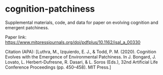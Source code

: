 # cognition-patchiness
Supplemental materials, code, and data for paper on evolving cognition and emergent patchiness.

Paper link: 
https://www.mitpressjournals.org/doi/pdfplus/10.1162/isal_a_00330

Citation (APA):
[Luthra, M., Izquierdo, E. J., & Todd, P. M. (2020). Cognition Evolves with the Emergence of Environmental Patchiness. In J. Bongard, J. Lovato, L. Herbert-Dufresne, R. Dasari, & L. Soros (Eds.), 32nd Artificial Life Conference Proceedings (pp. 450–458). MIT Press.]
